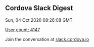 ## Cordova Slack Digest
Sun, 04 Oct 2020 08:26:08 GMT

[User count: 4147](https://cordova.slack.com/)


Join the conversation at [slack.cordova.io](http://slack.cordova.io/)
